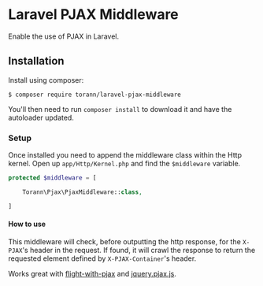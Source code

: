 # Laravel PJAX Middleware

Enable the use of PJAX in Laravel. 

## Installation

Install using composer:

```
$ composer require torann/laravel-pjax-middleware
```

You'll then need to run `composer install` to download it and have the autoloader updated.

### Setup

Once installed you need to append the middleware class within the Http kernel. Open up `app/Http/Kernel.php` and find the `$middleware` variable.

```php
protected $middleware = [

    Torann\Pjax\PjaxMiddleware::class,

]
```

#### How to use

This middleware will check, before outputting the http response, for the `X-PJAX`'s 
header in the request. If found, it will crawl the response to return the requested 
element defined by `X-PJAX-Container`'s header.

Works great with [flight-with-pjax](https://github.com/Torann/flight-with-pjax) and [jquery.pjax.js](https://github.com/defunkt/jquery-pjax).